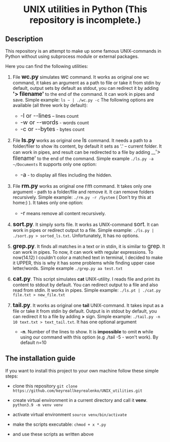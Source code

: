 # <center>UNIX utilities in Python (This repository is incomplete.)</center>

## Description

This repository is an attempt to make up some famous UNIX-commands in Python
without using subprocess module or external packages.

Here you can find the following utilities:

1) File <font size="4">__wc.py__</font> simulates <font size="4">wc</font> command. It works as original one wc command, it takes an argument as a path to file or take it
   from stdin by default, output sets by default as stdout, you can redirect it by adding __<big>'> filename'</big>__  to the end of the command.
   It can work in pipes and save. Simple example: 
   ```ls ~ | ./wc.py -c``` 
   The following options are available (all three work by default):
   - <font size="4">-l or --lines</font> – lines count
   - <font size="4">-w or --words</font> - words count
   - <font size="4">-c or --bytes</font> - bytes count 
   
2) File <font size="4">__ls.py__</font> works as original one <font size="4"> ls </font> command. It needs a path
to a folder/filer to show its content, by default it sets as '.' – current folder. It can work in pipes,
   and result can be redirected to a file by adding __<big>'> filename'</big> to the end of the command. Simple example ```./ls.py -a ~/Documents```
   It supports only one option:
   - <font size="4">-a</font> - to display all files including the hidden.
   
3) File <font size="4">__rm.py__</font> works as original one <font size="4">rm</font> command. It takes only one argument - path to a folder/file and remove it.
It can remove folders recursively. Simple example: ```./rm.py -r /System``` ( Don't try this at home:) ). It takes only one
   option:
   - <font size="4">-r</font> means remove all content recursively. 
   
4) <font size="4">__sort.py__</font>. It simply sorts file. It works as UNIX-command <font size="4">sort</font>.
It can work in pipes or redirect output to a file. Simple example: ```./ls.py | ./sort.py > sorted_ls.txt```. Unfortunately, It has no options.

5) <font size="4">__grep.py__</font>. It finds all matches in a text or in stdin, it is similar to <font size="4">grep</font>. It can work in pipes.
To now, it can work with regular expressions. To now(14.12) I couldn't color a matched text in terminal, I decided to make it UPPER, this is why it has some problems while finding upper case letter/words.  Simple example ```./grep.py aa test.txt```
   
6) <font size="4">__cat.py__</font>. This script simulates __cat__ UNIX-utility. I reads file and print its content to stdout by default.
You can redirect output to a file and also read from stdin. It works in pipes. Simple example: ```./ls.pt | ./cat.py file.txt > new_file.txt```
   
7) <font size="4">__tail.py__</font>. It works as original one __tail__ UNIX-command. It takes input as a file or take it from stdin by default.
Output is in stdout by default, you can redirect it to a file by adding __>__ sign. Simple example: 
   ```./tail.py -n 10 text.txt > text_tail.txt```. It has one optional argument 
   - __-n__. Number of the lines to show. It is __impossible__ to omit __n__ while using
   our command with this option (e.g ./tail -5 - won't work). By default n=10
   
## The installation guide
If you want to install this project to your own machine follow these simple steps:
- clone this repository ```git clone https://github.com/keyreallkeyrealenko/UNIX_utilities.git```
- create virtual environment in a current directory and call it __venv__. 
```python3.9 -m venv venv```
  
- activate virtual environment 
```source venv/bin/activate```
  
- make the scripts executable: ```chmod + x *.py```
  
- and use these scripts as written above